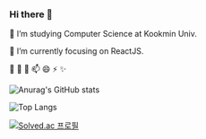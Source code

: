 
### Hi there 👋



🔭 I’m studying Computer Science at Kookmin Univ.

🌱 I’m currently focusing on ReactJS.

👯 
🤔
💬
📫
😄 
⚡
✨


![Anurag's GitHub stats](https://github-readme-stats.vercel.app/api?username=soyekwon&theme=radical&show_icons=true)

![Top Langs](https://github-readme-stats.vercel.app/api/top-langs/?username=soyekwon&layout=compact&theme=onedark)


[![Solved.ac
프로필](http://mazassumnida.wtf/api/generate_badge?boj=soye0710)](https://solved.ac/soye0710)



